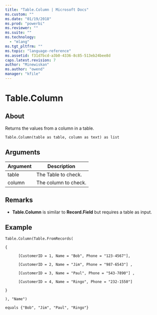 ```yaml
---
title: "Table.Column | Microsoft Docs"
ms.custom: ""
ms.date: "01/19/2018"
ms.prod: "powerbi"
ms.reviewer: ""
ms.suite: ""
ms.technology: 
  - "mlang"
ms.tgt_pltfrm: ""
ms.topic: "language-reference"
ms.assetid: f31d7bcd-a3b0-4336-8c85-513eb24bee8d
caps.latest.revision: 7
author: "Minewiskan"
ms.author: "owend"
manager: "kfile"
---
```

# Table.Column

  
## About  
Returns the values from a column in a table.  
  
```  
Table.Column(table as table, column as text) as list  
```  
  
## Arguments  
  
|Argument|Description|  
|------------|---------------|  
|table|The Table to check.|  
|column|The column to check.|  
  
## <a name="__toc360789550"></a>Remarks  
  
-   **Table.Column** is similar to **Record.Field** but requires a table as input.  
  
## <a name="__goback"></a>Example  
  
```  
Table.Column(Table.FromRecords(  
  
{  
  
      [CustomerID = 1, Name = "Bob", Phone = "123-4567"],  
  
      [CustomerID = 2, Name = "Jim", Phone = "987-6543"] ,  
  
      [CustomerID = 3, Name = "Paul", Phone = "543-7890"] ,  
  
      [CustomerID = 4, Name = "Ringo", Phone = "232-1550"]  
  
}  
  
), "Name")  
  
equals {"Bob", "Jim", "Paul", "Ringo"}  
```  
